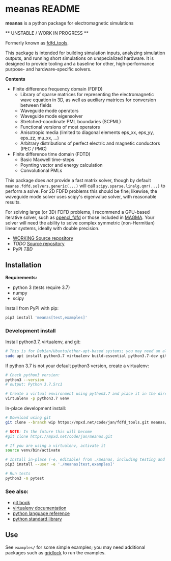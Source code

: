 # meanas README

**meanas** is a python package for electromagnetic simulations

** UNSTABLE / WORK IN PROGRESS **

Formerly known as [fdfd_tools](https://mpxd.net/code/jan/fdfd_tools).

This package is intended for building simulation inputs, analyzing
simulation outputs, and running short simulations on unspecialized hardware.
It is designed to provide tooling and a baseline for other, high-performance
purpose- and hardware-specific solvers.


**Contents**
- Finite difference frequency domain (FDFD)
    * Library of sparse matrices for representing the electromagnetic wave
    equation in 3D, as well as auxiliary matrices for conversion between fields
    * Waveguide mode operators
    * Waveguide mode eigensolver
    * Stretched-coordinate PML boundaries (SCPML)
    * Functional versions of most operators
    * Anisotropic media (limited to diagonal elements eps_xx, eps_yy, eps_zz, mu_xx, ...)
    * Arbitrary distributions of perfect electric and magnetic conductors (PEC / PMC)
- Finite difference time domain (FDTD)
    * Basic Maxwell time-steps
    * Poynting vector and energy calculation
    * Convolutional PMLs

This package does *not* provide a fast matrix solver, though by default
`meanas.fdfd.solvers.generic(...)` will call
`scipy.sparse.linalg.qmr(...)` to perform a solve.
For 2D FDFD problems this should be fine; likewise, the waveguide mode
solver uses scipy's eigenvalue solver, with reasonable results.

For solving large (or 3D) FDFD problems, I recommend a GPU-based iterative
solver, such as [opencl_fdfd](https://mpxd.net/code/jan/opencl_fdfd) or
those included in [MAGMA](http://icl.cs.utk.edu/magma/index.html). Your
solver will need the ability to solve complex symmetric (non-Hermitian)
linear systems, ideally with double precision.

- [WORKING Source repository](https://mpxd.net/code/jan/fdfd_tools/src/branch/wip)
- *TODO* [Source repository](https://mpxd.net/code/jan/meanas)
- PyPI *TBD*


## Installation

**Requirements:**
* python 3 (tests require 3.7)
* numpy
* scipy


Install from PyPI with pip:
```bash
pip3 install 'meanas[test,examples]'
```

### Development install
Install python3.7, virtualenv, and git:
```bash
# This is for Debian/Ubuntu/other-apt-based systems; you may need an alternative command
sudo apt install python3.7 virtualenv build-essential python3.7-dev git
```

If python 3.7 is not your default python3 version, create a virtualenv:
```bash
# Check python3 version:
python3 --version
# output: Python 3.7.5rc1

# Create a virtual environment using python3.7 and place it in the directory `venv/`
virtualenv -p python3.7 venv
```

In-place development install:
```bash
# Download using git
git clone --branch wip https://mpxd.net/code/jan/fdfd_tools.git meanas/

# NOTE: In the future this will become
#git clone https://mpxd.net/code/jan/meanas.git

# If you are using a virtualenv, activate it
source venv/bin/activate

# Install in-place (-e, editable) from ./meanas, including testing and example dependencies ([test, examples])
pip3 install --user -e './meanas[test,examples]'

# Run tests
python3 -m pytest
```

### See also:
- [git book](https://git-scm.com/book/en/v2)
- [virtualenv documentation](https://virtualenv.pypa.io/en/stable/userguide/)
- [python language reference](https://docs.python.org/3/reference/index.html)
- [python standard library](https://docs.python.org/3/library/index.html)


## Use

See `examples/` for some simple examples; you may need additional
packages such as [gridlock](https://mpxd.net/code/jan/gridlock)
to run the examples.
